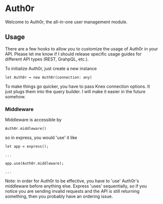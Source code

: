 # Auth0r
Welcome to Auth0r, the all-in-one user management module.


## Usage
There are a few hooks to allow you to customize the usage of Auth0r in your API.  Please let me know if I should release specific usage guides for different API types (REST, GrahpQL, etc.).

To initialize Auth0r, just create a new instance

`let Auth0r = new Auth0r(connection: any)`

To make things go quicker, you have to pass Knex connection options.  It just plugs them into the query builder.  I will make it easier in the future somehow.

### Middleware
Middleware is accessible by

`Auth0r.middleware()`

so in express, you would 'use' it like

```
let app = express();

...

app.use(Auth0r.middleware);

...
```

Note: in order for Auth0r to be effective, you have to 'use' Auth0r's middleware before anything else.  Express 'uses' sequentially, so if you notice you are sending invalid requests and the API is still returning something, then you probably have an ordering issue.
